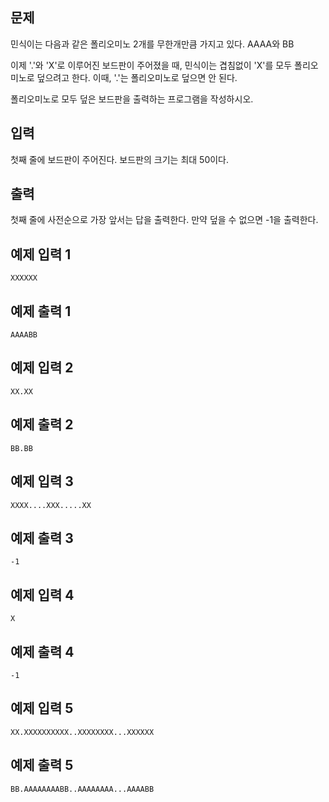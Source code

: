 ## 문제
민식이는 다음과 같은 폴리오미노 2개를 무한개만큼 가지고 있다. AAAA와 BB

이제 '.'와 'X'로 이루어진 보드판이 주어졌을 때, 민식이는 겹침없이 'X'를 모두 폴리오미노로 덮으려고 한다. 이때, '.'는 폴리오미노로 덮으면 안 된다.

폴리오미노로 모두 덮은 보드판을 출력하는 프로그램을 작성하시오.

## 입력
첫째 줄에 보드판이 주어진다. 보드판의 크기는 최대 50이다.

## 출력
첫째 줄에 사전순으로 가장 앞서는 답을 출력한다. 만약 덮을 수 없으면 -1을 출력한다.

## 예제 입력 1 
```
XXXXXX
```
## 예제 출력 1 
```
AAAABB
```
## 예제 입력 2 
```
XX.XX
```
## 예제 출력 2 
```
BB.BB
```
## 예제 입력 3 
```
XXXX....XXX.....XX
```
## 예제 출력 3 
```
-1
```
## 예제 입력 4 
```
X
```
## 예제 출력 4 
```
-1
```
## 예제 입력 5 
```
XX.XXXXXXXXXX..XXXXXXXX...XXXXXX
```
## 예제 출력 5 
```
BB.AAAAAAAABB..AAAAAAAA...AAAABB
```